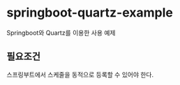 # springboot-quartz-example
Springboot와 Quartz를 이용한 사용 예제

## 필요조건 
스프링부트에서 스케줄을 동적으로 등록할 수 있어야 한다.


